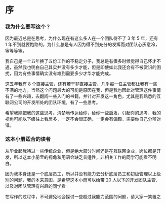 # 序

### 我为什么要写这个？

因为最近总是在思考，为什么现在有这么多人在一个团队待不了 3 年 5 年，还有 1 年不到就要跑路的，为什么总是有人因为得不到充分的发挥而对团队心灰意冷，等等等等。

我自己是一个五年换了五份工作的不稳定分子，我总是有很多时候觉得自己怀才不遇，虽然我也明白自己其实并没有多少才能，但是即使如此我还会有不被赏识的困扰，因为有些事情确实没有难到需要多少才华才能完成。

这五年我有 8 个直接主管，还有若干非直接主管，几乎每一任主管都让我有一些不满的地方，当然这个问题最大的可能是原因在我，但是我也因此对管理这件事情有了一些兴趣，去翻阅一些入门的书籍，并针对开发这一角色，尤其是我熟悉的互联网公司的开发所处的团队环境，有了一些思考。

希望我能把我的这些思考，清楚地传达给你，给你一些启发，引起你的思考，我的视角可能以下级往上看居多，一定不会很正确，一定会有偏颇，需要你自己分辨对错。

### 这本小册适合的读者

从毕业起我待过一些传统企业，但是绝大部分时间还是在互联网企业，岗位都是开发，所以这本小册里的视角和用语会缺乏普适性，非相关工作的同学可能看不明白。

因为我本身还是一个底层员工，所以并没有能力去分析底层员工和初级管理以上级别的问题，我的本来意图，是希望这本小册可以给带 20 人以下的开发团队主管、以及对团队管理有兴趣的同学看

在写作的过程中，不可避免地会探讨一些超过我能力范围的问题，请大家一笑置之
